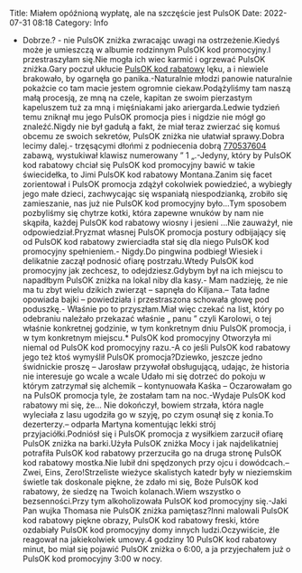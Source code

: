 Title: Miałem opóźnioną wypłatę, ale na szczęście jest PulsOK
Date: 2022-07-31 08:18
Category: Info

- Dobrze.? - nie PulsOK zniżka zwracając uwagi na ostrzeżenie.Kiedyś może je umieszczą w albumie rodzinnym PulsOK kod promocyjny.I przestraszyłam się.Nie mogła ich wiec karmić i ogrzewać PulsOK zniżka.Gary poczuł ukłucie [PulsOK kod rabatowy](https://promki.pl/kody-rabatowe/pulsok) lęku, a i niewiele brakowało, by ogarnęła go panika.-Naturalnie młodzi panowie naturalnie pokażcie co tam macie jestem ogromnie ciekaw.Podążyliśmy tam naszą małą procesją, ze mną na czele, kapitan ze swoim pierzastym kapeluszem tuż za mną i mięśniakami jako ariergarda.Ledwie tydzień temu zniknął mu jego PulsOK promocja pies i nigdzie nie mógł go znaleźć.Nigdy nie był gadułą a fakt, że miał teraz zwierzać się komuś obcemu ze swoich sekretów, PulsOK zniżka nie ułatwiał sprawy.Dobra lecimy dalej.- trzęsącymi dłońmi z podniecenia dobrą [770537604](https://telinfo.co/pl/numer/770537604/) zabawą, wystukiwał klawisz numerowany ” 1 „.-Jedyny, który by PulsOK kod rabatowy chciał się PulsOK kod promocyjny bawić w takie świecidełka, to Jimi PulsOK kod rabatowy Montana.Zanim się facet zorientował i PulsOK promocja zdążył cokolwiek powiedzieć, a wybiegły jego małe dzieci, zachwycając się wspaniałą niespodzianką, zrobiło się zamieszanie, nas już nie PulsOK kod promocyjny było...Tym sposobem pozbyliśmy się chytrze kotki, która zapewne wnuków by nam nie skąpiła, każdej PulsOK kod rabatowy wiosny i jesieni ...Nie zauważył, nie odpowiedział.Pryzmat własnej PulsOK promocja postury odbijający się od PulsOK kod rabatowy zwierciadła stał się dla niego PulsOK kod promocyjny spełnieniem.- Nigdy.Do pingwina podbiegł Wiesiek i delikatnie zaczął podnosić ofiarę postrzału.Wtedy PulsOK kod promocyjny jak zechcesz, to odejdziesz.Gdybym był na ich miejscu to napadłbym PulsOK zniżka na lokal niby dla kasy.- Mam nadzieję, że nie ma tu zbyt wielu dzikich zwierząt – sapnęła do Kiljana.– Tata ładne opowiada bajki – powiedziała i przestraszona schowała głowę pod poduszkę.- Właśnie po to przyszłam.Miał więc czekać na list, który po odebraniu należało przekazać właśnie „ panu ” czyli Karolowi, o tej właśnie konkretnej godzinie, w tym konkretnym dniu PulsOK promocja, i w tym konkretnym miejscu.* PulsOK kod promocyjny Otworzyła mi niemal od PulsOK kod promocyjny razu.-A co jeśli PulsOK kod rabatowy jego też ktoś wymyślił PulsOK promocja?Dziewko, jeszcze jedno świdnickie proszę – Jarosław przywołał obsługującą, udając, że historia nie interesuje go wcale a wcale Udało mi się dotrzeć do pokoju w którym zatrzymał się alchemik – kontynuowała Kaśka – Oczarowałam go na PulsOK promocja tyle, że zostałam tam na noc.-Wydaje PulsOK kod rabatowy mi się, że… Nie dokończył, bowiem strzała, która nagle wyleciała z lasu ugodziła go w szyję, po czym osunął się z konia.To dezerterzy.– odparła Martyna komentując lekki strój przyjaciółki.Podniósł się i PulsOK promocja z wysiłkiem zarzucił ofiarę PulsOK zniżka na barki.Użyła PulsOK zniżka Mocy i jak najdelikatniej potrafiła PulsOK kod rabatowy przerzuciła go na druga stronę PulsOK kod rabatowy mostka.Nie lubił dni spędzonych przy ojcu i dowódcach.– Zwei, Eins, Zero!Strzeliste wieżyce skalistych katedr były w nieziemskim świetle tak doskonale piękne, że zdało mi się, Boże PulsOK kod rabatowy, że siedzę na Twoich kolanach.Wiem wszystko o bezsenności.Przy tym alkoholizowała PulsOK kod promocyjny się.-Jaki Pan wujka Thomasa nie PulsOK zniżka pamiętasz?Inni malowali PulsOK kod rabatowy piękne obrazy, PulsOK kod rabatowy freski, które ozdabiały PulsOK kod promocyjny domy innych ludzi.Oczywiście, źle reagował na jakiekolwiek umowy.4 godziny 10 PulsOK kod rabatowy minut, bo miał się pojawić PulsOK zniżka o 6:00, a ja przyjechałem już o PulsOK kod promocyjny 3:00 w nocy.
